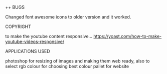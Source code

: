 ++ BUGS

Changed font awesome icons to older version and it worked.

COPYRIGHT

to make the youtube content responsive... https://yoast.com/how-to-make-youtube-videos-responsive/

APPLICATIONS USED

photoshop for resizing of images and making them web ready, also to select rgb colour for choosing best colour pallet for website
